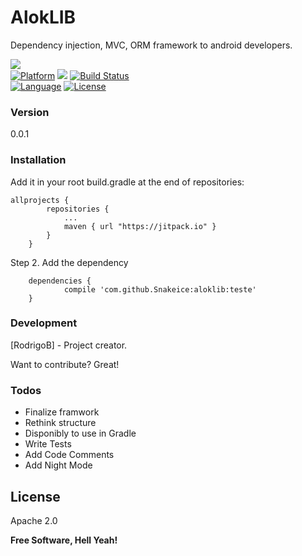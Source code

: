 # AlokLIB

Dependency injection, MVC, ORM framework to android developers. 

<a href="http://www.methodscount.com/?lib=com.github.Snakeice%3Aaloklib%3Ateste"><img src="https://img.shields.io/badge/Methods and size-core: 19 | deps: 15068 | 17 KB-e91e63.svg"></img></a><br>
[![Platform](http://img.shields.io/badge/platform-android-brightgreen.svg?style=flat)](http://developer.android.com/index.html)
[![](https://jitpack.io/v/Snakeice/aloklib.svg)](https://jitpack.io/#Snakeice/aloklib)
[![Build Status](https://travis-ci.org/Snakeice/aloklib.svg?branch=master)](https://travis-ci.org/Snakeice/aloklib)<br>
[![Language](http://img.shields.io/badge/language-java-orange.svg?style=flat)](http://www.oracle.com/technetwork/java/javase/downloads/index.html) [![License](http://img.shields.io/badge/license-apache2.0-lightgrey.svg?style=flat)](http://www.apache.org/licenses/LICENSE-2.0)
### Version
0.0.1

### Installation

Add it in your root build.gradle at the end of repositories:

```	
allprojects {
		repositories {
			...
			maven { url "https://jitpack.io" }
		}
	}
```
Step 2. Add the dependency
```
	dependencies {
	        compile 'com.github.Snakeice:aloklib:teste'
	}
```
### Development

[RodrigoB] - Project creator.

Want to contribute? Great!

### Todos

 - Finalize framwork
 - Rethink structure
 - Disponibly to use in Gradle
 - Write Tests
 - Add Code Comments
 - Add Night Mode

License
----

Apache 2.0

**Free Software, Hell Yeah!**

